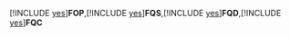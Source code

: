 [!INCLUDE [yes](../includes/yes.md)]**FOP**,[!INCLUDE [yes](../includes/no.md)]**FQS**,[!INCLUDE [yes](../includes/no.md)]**FQD**,[!INCLUDE [yes](../includes/no.md)]**FQC**